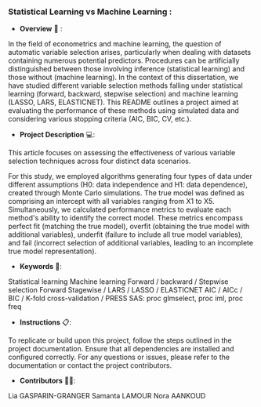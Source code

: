 ### Statistical Learning vs Machine Learning :

- __Overview__ 🔎 :
  
In the field of econometrics and machine learning, the question of automatic variable selection arises, particularly when dealing with datasets containing numerous potential predictors. Procedures can be artificially distinguished between those involving inference (statistical learning) and those without (machine learning). In the context of this dissertation, we have studied different variable selection methods falling under statistical learning (forward, backward, stepwise selection) and machine learning (LASSO, LARS, ELASTICNET). This README outlines a project aimed at evaluating the performance of these methods using simulated data and considering various stopping criteria (AIC, BIC, CV, etc.).

- __Project Description__ 💻:
  
This article focuses on assessing the effectiveness of various variable selection techniques across four distinct data scenarios. 

For this study, we employed algorithms generating four types of data under different assumptions (H0: data independence and H1: data dependence), created through Monte Carlo simulations. The true model was defined as comprising an intercept with all variables ranging from X1 to X5. Simultaneously, we calculated performance metrics to evaluate each method's ability to identify the correct model. These metrics encompass perfect fit (matching the true model), overfit (obtaining the true model with additional variables), underfit (failure to include all true model variables), and fail (incorrect selection of additional variables, leading to an incomplete true model representation).

- __Keywords__ 🔑:

Statistical learning
Machine learning
Forward / backward / Stepwise selection
Forward Stagewise / LARS / LASSO / ELASTICNET
AIC / AICc / BIC / K-fold cross-validation / PRESS
SAS: proc glmselect, proc iml, proc freq

- __Instructions__ 📋:
  
To replicate or build upon this project, follow the steps outlined in the project documentation. Ensure that all dependencies are installed and configured correctly. For any questions or issues, please refer to the documentation or contact the project contributors.

- __Contributors__ 👩‍🎓:
  
Lia GASPARIN-GRANGER
Samanta LAMOUR
Nora AANKOUD

